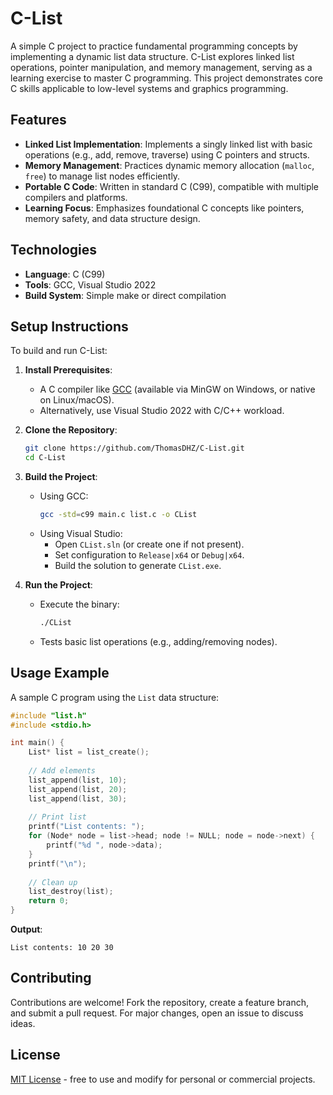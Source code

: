 # C-List

A simple C project to practice fundamental programming concepts by implementing a dynamic list data structure. C-List explores linked list operations, pointer manipulation, and memory management, serving as a learning exercise to master C programming. This project demonstrates core C skills applicable to low-level systems and graphics programming.

## Features

- **Linked List Implementation**: Implements a singly linked list with basic operations (e.g., add, remove, traverse) using C pointers and structs.
- **Memory Management**: Practices dynamic memory allocation (`malloc`, `free`) to manage list nodes efficiently.
- **Portable C Code**: Written in standard C (C99), compatible with multiple compilers and platforms.
- **Learning Focus**: Emphasizes foundational C concepts like pointers, memory safety, and data structure design.

## Technologies

- **Language**: C (C99)
- **Tools**: GCC, Visual Studio 2022
- **Build System**: Simple make or direct compilation

## Setup Instructions

To build and run C-List:

1. **Install Prerequisites**:
   - A C compiler like [GCC](https://gcc.gnu.org/) (available via MinGW on Windows, or native on Linux/macOS).
   - Alternatively, use Visual Studio 2022 with C/C++ workload.

2. **Clone the Repository**:
   ```bash
   git clone https://github.com/ThomasDHZ/C-List.git
   cd C-List
   ```

3. **Build the Project**:
   - Using GCC:
     ```bash
     gcc -std=c99 main.c list.c -o CList
     ```
   - Using Visual Studio:
     - Open `CList.sln` (or create one if not present).
     - Set configuration to `Release|x64` or `Debug|x64`.
     - Build the solution to generate `CList.exe`.

4. **Run the Project**:
   - Execute the binary:
     ```bash
     ./CList
     ```
   - Tests basic list operations (e.g., adding/removing nodes).

## Usage Example

A sample C program using the `List` data structure:

```c
#include "list.h"
#include <stdio.h>

int main() {
    List* list = list_create();
    
    // Add elements
    list_append(list, 10);
    list_append(list, 20);
    list_append(list, 30);
    
    // Print list
    printf("List contents: ");
    for (Node* node = list->head; node != NULL; node = node->next) {
        printf("%d ", node->data);
    }
    printf("\n");
    
    // Clean up
    list_destroy(list);
    return 0;
}
```

**Output**:
```
List contents: 10 20 30
```

## Contributing

Contributions are welcome! Fork the repository, create a feature branch, and submit a pull request. For major changes, open an issue to discuss ideas.

## License

[MIT License](LICENSE) - free to use and modify for personal or commercial projects.
